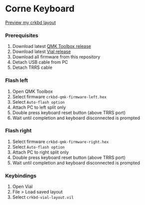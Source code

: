 # Corne Keyboard

[Preview my crkbd layout](https://gist.github.com/fathulfahmy/9b3548f96523210ad8884cbb4d12a527)

### Prerequisites
1. Download latest [QMK Toolbox release](https://github.com/qmk/qmk_toolbox/releases)
2. Download latest [Vial release](https://get.vial.today/download/)
3. Download all firmware from this repository
4. Detach USB cable from PC
5. Detach TRRS cable

### Flash left
1. Open QMK Toolbox
2. Select firmware `crkbd-qmk-firmware-left.hex`
3. Select `Auto-flash option`
4. Attach PC to left split only
5. Double press keyboard reset button (above TRRS port)
6. Wait until completion and keyboard disconnected is prompted

### Flash right
1. Select firmware `crkbd-qmk-firmware-right.hex`
2. Select `Auto-flash option`
3. Attach PC to right split only
4. Double press keyboard reset button (above TRRS port)
5. Wait until completion and keyboard disconnected is prompted

### Keybindings
1. Open Vial
2. File > Load saved layout
3. Select `crkbd-vial-layout.vil`

